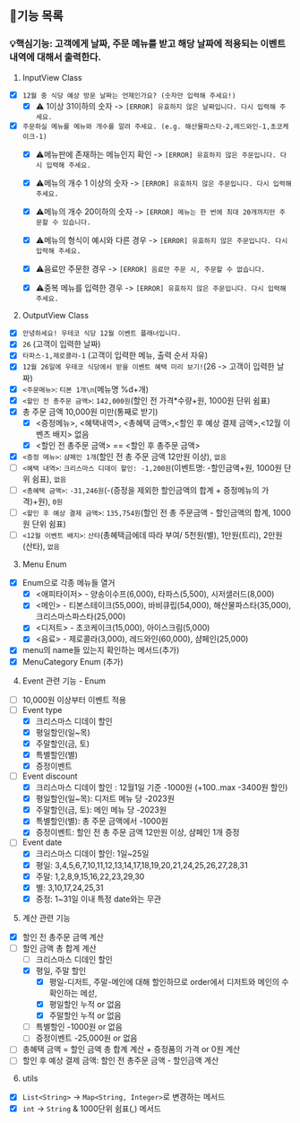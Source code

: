 ## 🌟기능 목록 
### 💡핵심기능: 고객에게 날짜, 주문 메뉴를 받고 해당 날짜에 적용되는 이벤트 내역에 대해서 출력한다.
1. InputView Class
 - [x] `12월 중 식당 예상 방문 날짜는 언제인가요? (숫자만 입력해 주세요!)`
   - [x] ⚠️ 1이상 31이하의 숫자 -> `[ERROR] 유효하지 않은 날짜입니다. 다시 입력해 주세요.`
 - [x] `주문하실 메뉴를 메뉴와 개수를 알려 주세요. (e.g. 해산물파스타-2,레드와인-1,초코케이크-1)`
   - [x] ⚠️메뉴판에 존재하는 메뉴인지 확인 -> `[ERROR] 유효하지 않은 주문입니다. 다시 입력해 주세요.`
   - [x] ⚠️메뉴의 개수 1 이상의 숫자 -> `[ERROR] 유효하지 않은 주문입니다. 다시 입력해 주세요.`
   - [x] ⚠️메뉴의 개수 20이하의 숫자 -> `[ERROR] 메뉴는 한 번에 최대 20개까지만 주문할 수 있습니다.`
   - [x] ⚠️메뉴의 형식이 예시와 다른 경우 -> `[ERROR] 유효하지 않은 주문입니다. 다시 입력해 주세요.`
   - [x] ⚠️음료만 주문한 경우 -> `[ERROR] 음료만 주문 시, 주문할 수 없습니다.`
   - [x] ⚠️중복 메뉴를 입력한 경우  -> `[ERROR] 유효하지 않은 주문입니다. 다시 입력해 주세요.`


2. OutputView Class
- [x] `안녕하세요! 우테코 식당 12월 이벤트 플래너입니다.`
- [x] `26` (고객이 입력한 날짜)
- [x] `타파스-1,제로콜라-1` (고객이 입력한 메뉴, 출력 순서 자유)
- [x] `12월 26일에 우테코 식당에서 받을 이벤트 혜택 미리 보기!`(26 -> 고객이 입력한 날짜)
- [x] `<주문메뉴>`: `티본 1개\n`(메뉴명 %d+개)
- [x] `<할인 전 총주문 금액>`: `142,000원`(할인 전 가격*수량+원, 1000원 단위 쉼표)
- [x] 총 주문 금액 10,000원 미만(통째로 받기)
  - [x] <증정메뉴>, <혜택내역>, <총혜택 금액>,<할인 후 예상 결제 금액>,<12월 이벤츠 배지>  없음
  - [x] <할인 전 총주문 금액> == <할인 후 총주문 금액> 
- [x] `<증정 메뉴>`: `샴페인 1개`(할인 전 총 주문 금액 12만원 이상), `없음`
- [ ] `<혜택 내역>`: `크리스마스 디데이 할인: -1,200원`(이벤트명: -할인금액+원, 1000원 단위 쉼표), `없음`
- [ ] `<총혜택 금액>`: `-31,246원`(-(증정을 제외한 할인금액의 합계 + 증정메뉴의 가격)+원), `0원`
- [ ] `<할인 후 예상 결제 금액>`: `135,754원`(할인 전 총 주문금액 - 할인금액의 합계, 1000원 단위 쉼표)
- [ ] `<12월 이벤트 배지>`: `산타`(총혜택금에데 따라 부여/ 5천원(별), 1만원(트리), 2만원(산타), `없음`

3. Menu Enum
- [x] Enum으로 각종 메뉴들 열거
  - [x] <애피타이저> - 양송이수프(6,000), 타파스(5,500), 시저샐러드(8,000)
  - [x] <메인> - 티본스테이크(55,000), 바비큐립(54,000), 해산물파스타(35,000), 크리스마스파스타(25,000)
  - [x] <디저트> - 초코케이크(15,000), 아이스크림(5,000)
  - [x] <음료> - 제로콜라(3,000), 레드와인(60,000), 샴페인(25,000)
- [x] menu의 name들 있는지 확인하는 메서드(추가)
- [x] MenuCategory Enum (추가)

4. Event 관련 기능 - Enum
- [ ] 10,000원 이상부터 이벤트 적용
- [ ] Event type
  - [x] 크리스마스 디데이 할인 
  - [x] 평일할인(일~목)
  - [x] 주말할인(금, 토)
  - [x] 특별할인(별)
  - [x] 증정이벤트
- [ ] Event discount
  - [x] 크리스마스 디데이 할인 : 12월1일 기준 -1000원 (+100..max -3400원 할인)
  - [x] 평일할인(일~목): 디저트 메뉴 당 -2023원
  - [x] 주말할인(금, 토): 메인 메뉴 당 -2023원
  - [x] 특별할인(별): 총 주문 금액에서 -1000원
  - [x] 증정이벤트: 할인 전 총 주문 금액 12만원 이상, 샴페인 1개 증정
- [ ] Event date
  - [x] 크리스마스 디데이 할인: 1일~25일
  - [x] 평일: 3,4,5,6,7,10,11,12,13,14,17,18,19,20,21,24,25,26,27,28,31
  - [x] 주말: 1,2,8,9,15,16,22,23,29,30
  - [x] 별: 3,10,17,24,25,31
  - [x] 증정: 1~31일 이내 특정 date와는 무관

5. 계산 관련 기능
- [x] 할인 전 총주문 금액 계산
- [ ] 할인 금액 총 합계 계산
  - [ ] 크리스마스 디데인 할인
  - [x] 평일, 주말 할인
    - [x] 평일-디저트, 주말-메인에 대해 할인하므로 order에서 디저트와 메인의 수 확인하는 메섣,
    - [x] 평일할인 누적 or 없음
    - [x] 주말할인 누적 or 없음
  - [ ] 특별할인 -1000원 or 없음
  - [ ] 증정이벤트 -25,000원 or 없음
- [ ] 총혜택 금액 = 할인 금액 총 합계 계산 + 증정품의 가격 or 0원 계산
- [ ] 할인 후 예상 결제 금액: 할인 전 총주문 금액 - 할인금액 계산

6. utils
- [x] `List<String>` -> `Map<String, Integer>`로 변경하는 메서드
- [x] `int` -> `String` & 1000단위 쉼표(,) 메서드